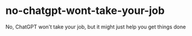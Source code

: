 # no-chatgpt-wont-take-your-job
No, ChatGPT won't take your job, but it might just help you get things done
